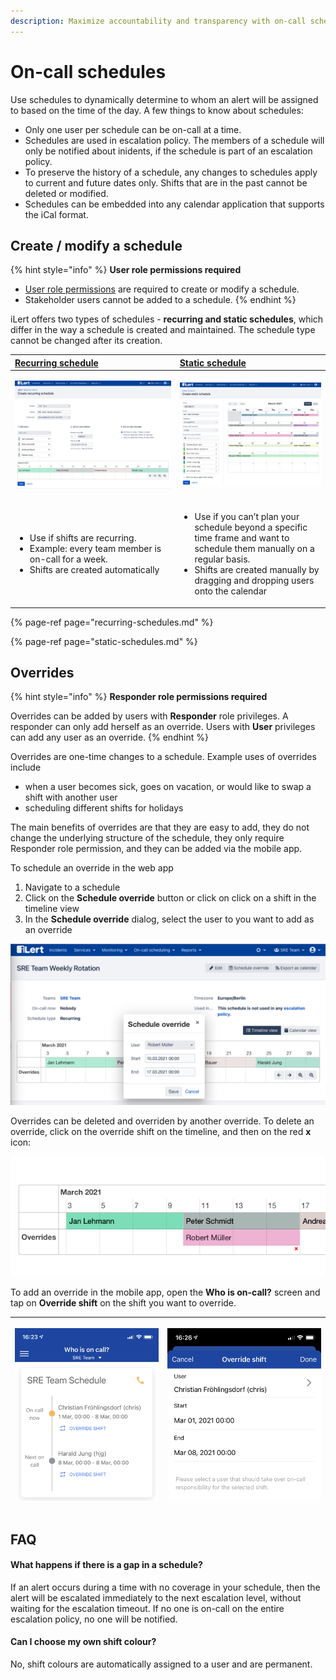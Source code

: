 ```yaml
---
description: Maximize accountability and transparency with on-call schedules
---
```


# On-call schedules

Use schedules to dynamically determine to whom an alert will be assigned to based on the time of the day. A few things to know about schedules:

* Only one user per schedule can be on-call at a time.
* Schedules are used in escalation policy. The members of a schedule will only be notified about inidents, if the schedule is part of an escalation policy.
* To preserve the history of a schedule, any changes to schedules apply to current and future dates only. Shifts that are in the past cannot be deleted or modified.
* Schedules can be embedded into any calendar application that supports the iCal format.

## Create / modify a schedule

{% hint style="info" %}
**User role permissions required**

* [User role permissions](../user-roles-and-permissions.md) are required to create or modify a schedule. 
* Stakeholder users cannot be added to a schedule.
{% endhint %}

iLert offers two types of schedules - **recurring and static schedules**, which differ in the way a schedule is created and maintained. The schedule type cannot be changed after its creation.

<table>
  <thead>
    <tr>
      <th style="text-align:left"><a href="recurring-schedules.md">Recurring schedule</a>
      </th>
      <th style="text-align:left"><a href="static-schedules.md">Static schedule</a>
      </th>
    </tr>
  </thead>
  <tbody>
    <tr>
      <td style="text-align:left">
        <p>
          <img src="../../.gitbook/assets/image (28).png" alt/>
        </p>
        <p></p>
      </td>
      <td style="text-align:left">
        <p>
          <img src="../../.gitbook/assets/image (32).png" alt/>
        </p>
        <p></p>
      </td>
    </tr>
    <tr>
      <td style="text-align:left">
        <ul>
          <li>Use if shifts are recurring.</li>
          <li>Example: every team member is on-call for a week.</li>
          <li>Shifts are created automatically</li>
        </ul>
      </td>
      <td style="text-align:left">
        <ul>
          <li>Use if you can&#x2019;t plan your schedule beyond a specific time frame
            and want to schedule them manually on a regular basis.</li>
          <li>Shifts are created manually by dragging and dropping users onto the calendar</li>
        </ul>
      </td>
    </tr>
  </tbody>
</table>

{% page-ref page="recurring-schedules.md" %}

{% page-ref page="static-schedules.md" %}

## Overrides

{% hint style="info" %}
**Responder role permissions required**

Overrides can be added by users with **Responder** role privileges. A responder can only add herself as an override. Users with **User** privileges can add any user as an override.
{% endhint %}

Overrides are one-time changes to a schedule. Example uses of overrides include

*  when a user becomes sick, goes on vacation, or would like to swap a shift with another user
* scheduling different shifts for holidays

The main benefits of overrides are that they are easy to add, they do not change the underlying structure of the schedule, they only require Responder role permission, and they can be added via the mobile app.

To schedule an override in the web app

1. Navigate to a schedule
2. Click on the **Schedule override** button or click on click on a shift in the timeline view
3. In the **Schedule override** dialog, select the user to you want to add as an override

![](../../.gitbook/assets/image%20%2827%29.png)

Overrides can be deleted and overriden by another override. To delete an override, click on the override shift on the timeline, and then on the red **x** icon:

![](../../.gitbook/assets/image%20%2826%29.png)

To add an override in the mobile app, open the **Who is on-call?** screen and tap on **Override shift** on the shift you want to override. 

<table>
  <thead>
    <tr>
      <th style="text-align:center">
        <p></p>
        <p>
          <img src="../../.gitbook/assets/image (31).png" alt/>
        </p>
      </th>
      <th style="text-align:center">
        <p></p>
        <p>
          <img src="../../.gitbook/assets/image (34).png" alt/>
        </p>
      </th>
    </tr>
  </thead>
  <tbody></tbody>
</table>

## FAQ

#### What happens if there is a gap in a schedule?

If an alert occurs during a time with no coverage in your schedule, then the alert will be escalated immediately to the next escalation level, without waiting for the escalation timeout. If no one is on-call on the entire escalation policy, no one will be notified. 

#### Can I choose my own shift colour?

No, shift colours are automatically assigned to a user and are permanent. 

